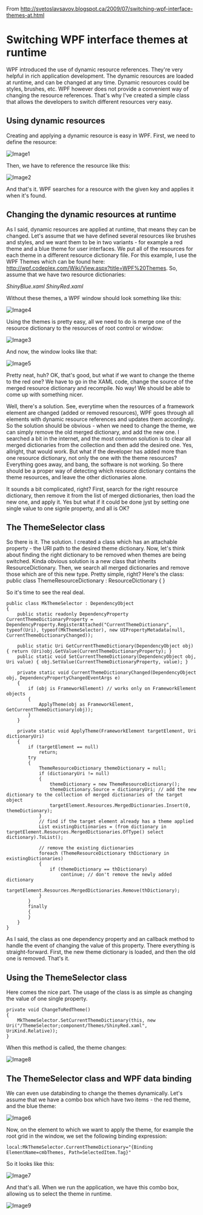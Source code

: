 From http://svetoslavsavov.blogspot.ca/2009/07/switching-wpf-interface-themes-at.html

# Switching WPF interface themes at runtime

WPF introduced the use of dynamic resource references. They're very helpful in rich application development. The dynamic resources are loaded at runtime, and can be changed at any time. Dynamic resources could be styles, brushes, etc. WPF however does not provide a convenient way of changing the resource references. That's why I've created a simple class that allows the developers to switch different resources very easy.

## Using dynamic resources

Creating and applying a dynamic resource is easy in WPF. First, we need to define the resource:

![Image1](Documentation/Resources/screen1.png "Image 1")

Then, we have to reference the resource like this:

![Image2](Documentation/Resources/screen2.png "Image 2")

And that's it. WPF searches for a resource with the given key and applies it when it's found.

## Changing the dynamic resources at runtime

As I said, dynamic resources are applied at runtime, that means they can be changed. Let's assume that we have defined several resources like brushes and styles, and we want them to be in two variants - for example a red theme and a blue theme for user interfaces. We put all of the resources for each theme in a different resource dictionary file. For this example, I use the WPF Themes which can be found here: http://wpf.codeplex.com/Wiki/View.aspx?title=WPF%20Themes. So, assume that we have two resource dictionaries: 

_ShinyBlue.xaml_
_ShinyRed.xaml_

Without these themes, a WPF window should look something like this:

![Image4](Documentation/Resources/screen4.png "Image 4")

Using the themes is pretty easy, all we need to do is merge one of the resource dictionary to the resources of root control or window:

![Image3](Documentation/Resources/screen3.png "Image 3")

And now, the window looks like that:

![Image5](Documentation/Resources/screen5.png "Image 5")

Pretty neat, huh? OK, that's good, but what if we want to change the theme to the red one? We have to go in the XAML code, change the source of the merged resource dictionary and recompile. No way! We should be able to come up with something nicer.

Well, there's a solution. See, everytime when the resources of a framework element are changed (added or removed resources), WPF goes through all elements with dynamic resource references and updates them accordingly. So the solution should be obvious - when we need to change the theme, we can simply remove the old merged dictionary, and add the new one. I searched a bit in the internet, and the most common solution is to clear all merged dictionaries from the collection and then add the desired one. Yes, allright, that would work. But what if the developer has added more than one resource dictionary, not only the one with the theme resources? Everything goes away, and bang, the software is not working. So there should be a proper way of detecting which resource dictionary contains the theme resources, and leave the other dictionaries alone.

It sounds a bit complicated, right? First, search for the right resource dictionary, then remove it from the list of merged dictionaries, then load the new one, and apply it. Yes but what if it could be done jyst by setting one single value to one signle property, and all is OK?

## The ThemeSelector class

So there is it. The solution. I created a class which has an attachable property - the URI path to the desired theme dictionary. Now, let's think about finding the right dictionary to be removed when themes are being switched. Kinda obvious solution is a new class that inherits ResourceDictionary. Then, we search all merged dictionaries and remove those which are of this new type. Pretty simple, right? Here's the class: public class ThemeResourceDictionary : ResourceDictionary { }

So it's time to see the real deal. 

```
public class MkThemeSelector : DependencyObject 
{ 
    public static readonly DependencyProperty CurrentThemeDictionaryProperty = DependencyProperty.RegisterAttached("CurrentThemeDictionary", typeof(Uri), typeof(MkThemeSelector), new UIPropertyMetadata(null, CurrentThemeDictionaryChanged)); 
    
    public static Uri GetCurrentThemeDictionary(DependencyObject obj) { return (Uri)obj.GetValue(CurrentThemeDictionaryProperty); } 
    public static void SetCurrentThemeDictionary(DependencyObject obj, Uri value) { obj.SetValue(CurrentThemeDictionaryProperty, value); } 
    
    private static void CurrentThemeDictionaryChanged(DependencyObject obj, DependencyPropertyChangedEventArgs e) 
    {
        if (obj is FrameworkElement) // works only on FrameworkElement objects 
        {
            ApplyTheme(obj as FrameworkElement, GetCurrentThemeDictionary(obj));
        }
    }
    
    private static void ApplyTheme(FrameworkElement targetElement, Uri dictionaryUri) 
    {
        if (targetElement == null)
            return;
        try
        {
            ThemeResourceDictionary themeDictionary = null;
            if (dictionaryUri != null)
            {
                themeDictionary = new ThemeResourceDictionary();
                themeDictionary.Source = dictionaryUri; // add the new dictionary to the collection of merged dictionaries of the target object 
                targetElement.Resources.MergedDictionaries.Insert(0, themeDictionary); 
            }
            // find if the target element already has a theme applied 
            List existingDictionaries = (from dictionary in targetElement.Resources.MergedDictionaries.OfType() select dictionary).ToList();
            
            // remove the existing dictionaries
            foreach (ThemeResourceDictionary thDictionary in existingDictionaries) 
            {
                if (themeDictionary == thDictionary)
                    continue; // don't remove the newly added dictionary 
                targetElement.Resources.MergedDictionaries.Remove(thDictionary); 
            }
        } 
        finally 
        {
        }
    }
}
```

As I said, the class as one dependency property and an callback method to handle the event of changing the value of this property. There everything is straight-forward. First, the new theme dictionary is loaded, and then the old one is removed. That's it.

## Using the ThemeSelector class

Here comes the nice part. The usage of the class is as simple as changing the value of one single property. 

```
private void ChangeToRedTheme()
{
    MkThemeSelector.SetCurrentThemeDictionary(this, new Uri("/ThemeSelector;component/Themes/ShinyRed.xaml", UriKind.Relative));
}
```

When this method is called, the theme changes:

![Image8](Documentation/Resources/screen8.png "Image 8")

## The ThemeSelector class and WPF data binding

We can even use databinding to change the themes dynamically. Let's assume that we have a combo box which have two items - the red theme, and the blue theme:

![Image6](Documentation/Resources/screen6.png "Image 6")

Now, on the element to which we want to apply the theme, for example the root grid in the window, we set the following binding expression: 

```
local:MkThemeSelector.CurrentThemeDictionary="{Binding ElementName=cmbThemes, Path=SelectedItem.Tag}"
```

So it looks like this:

![Image7](Documentation/Resources/screen7.png "Image 7")

And that's all. When we run the application, we have this combo box, allowing us to select the theme in runtime.

![Image9](Documentation/Resources/screen9.png "Image 9")
